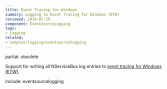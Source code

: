 ```yaml
---
title: Event Tracing for Windows
summary: Logging to Event Tracing for Windows (ETW)
reviewed: 2019-07-29
component: EventSourceLogging
tags:
- Logging
related:
- samples/logging/eventsourcelogging
---
```


partial: obsolete

Support for writing all NServiceBus log entries to [event tracing for Windows (ETW)](https://blogs.msdn.microsoft.com/vancem/2012/08/13/windows-high-speed-logging-etw-in-c-net-using-system-diagnostics-tracing-eventsource/).


include: eventsourcelogging

